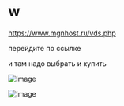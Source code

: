# w

https://www.mgnhost.ru/vds.php

перейдите по ссылке 

и там надо выбрать и купить

![image](https://user-images.githubusercontent.com/90931685/181714756-ae7e14f6-ce21-4147-924c-9b80488167bf.png)

![image](https://user-images.githubusercontent.com/90931685/181714789-f0c54e2b-d5c4-4d9e-bd0f-564e57c44232.png)



